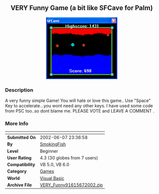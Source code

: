 ﻿<div align="center">

## VERY Funny Game \(a bit like SFCave for Palm\)

<img src="PIC2002671742535718.GIF">
</div>

### Description

A very funny simple Game! You will hate or love this game.. Use "Space" Key to accelerate...you wont need any other keys. I have used some code from PSC too..so dont blame me. PLEASE VOTE and LEAVE A COMMENT .
 
### More Info
 


<span>             |<span>
---                |---
**Submitted On**   |2002-06-07 23:36:58
**By**             |[SmokingFish](https://github.com/Planet-Source-Code/PSCIndex/blob/master/ByAuthor/smokingfish.md)
**Level**          |Beginner
**User Rating**    |4.3 (30 globes from 7 users)
**Compatibility**  |VB 5\.0, VB 6\.0
**Category**       |[Games](https://github.com/Planet-Source-Code/PSCIndex/blob/master/ByCategory/games__1-38.md)
**World**          |[Visual Basic](https://github.com/Planet-Source-Code/PSCIndex/blob/master/ByWorld/visual-basic.md)
**Archive File**   |[VERY\_Funny91615672002\.zip](https://github.com/Planet-Source-Code/smokingfish-very-funny-game-a-bit-like-sfcave-for-palm__1-35591/archive/master.zip)








